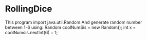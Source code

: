 # RollingDice

This program import java.util.Random
And generate random number between 1-6 using: 
Random coolNumSis = new Random();
int x = coolNumsis.nextInt(6) + 1;
